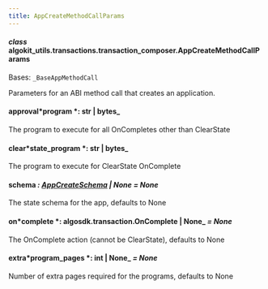 ```yaml
---
title: AppCreateMethodCallParams
---
```


#### _class_ algokit_utils.transactions.transaction_composer.AppCreateMethodCallParams

Bases: `_BaseAppMethodCall`

Parameters for an ABI method call that creates an application.

#### approval*program *: str | bytes\_

The program to execute for all OnCompletes other than ClearState

#### clear*state_program *: str | bytes\_

The program to execute for ClearState OnComplete

#### schema _: [AppCreateSchema](/reference/algokit-utils-py/api/transactions/transaction_composer/appcreateschema/#algokit_utils.transactions.transaction_composer.AppCreateSchema) | None_ _= None_

The state schema for the app, defaults to None

#### on*complete *: algosdk.transaction.OnComplete | None\_ _= None_

The OnComplete action (cannot be ClearState), defaults to None

#### extra*program_pages *: int | None\_ _= None_

Number of extra pages required for the programs, defaults to None
